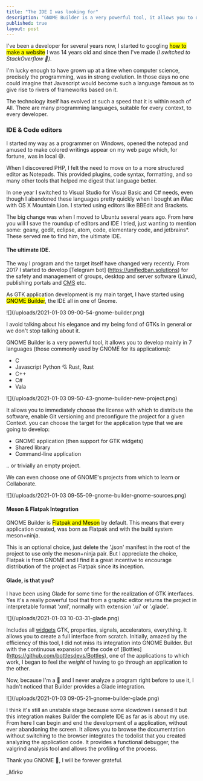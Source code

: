 ```yaml
---
title: "The IDE I was looking for"
description: "GNOME Builder is a very powerful tool, it allows you to develop mainly in 7 languages."
published: true
layout: post
---
```


I've been a developer for several years now, I started to googling <mark>how
to make a website</mark> I was 14 years old and since then I've
made *(I switched to StackOverflow 👅)*.

I'm lucky enough to have grown up at a time when computer science,
precisely the programming, was in strong evolution. In those days no one
could imagine that Javascript would become such a language
famous as to give rise to rivers of frameworks based on it.

The technology itself has evolved at such a speed that it is within reach of
All. There are many programming languages, suitable for every context,
to every developer.

### IDE & Code editors

I started my way as a programmer on Windows, opened the notepad and
amused to make colored writings appear on my web page which, for
fortune, was in local 😅.

When I discovered PHP, I felt the need to move on to a more structured editor
as Notepads. This provided plugins, code syntax, formatting, and
so many other tools that helped me digest that language better.

In one year I switched to Visual Studio for Visual Basic and C# needs, even though
I abandoned these languages pretty quickly when I bought an iMac with
OS X Mountain Lion. I started using editors like BBEdit and Brackets.

The big change was when I moved to Ubuntu several years ago. From here you will
I save the roundup of editors and IDE I tried, just wanting to mention
some: geany, gedit, eclipse, atom, code, elementary code, and jetbrains*. These
served me to find him, the ultimate IDE.

#### The ultimate IDE.

The way I program and the target itself have changed very recently.
From 2017 I started to develop 
[Telegram bot] (https://unifiedban.solutions) for the safety and management of
groups, desktop and server software (Linux), publishing portals and
[CMS](https://github.com/biskuitorg/) etc.

As GTK application development is my main target, I have
started using <mark>GNOME Builder</mark>, the IDE all in one of
Gnome.

![](/uploads/2021-01-03 09-00-54-gnome-builder.png)

I avoid talking about his elegance and my being fond of GTKs in
general or we don't stop talking about it.

GNOME Builder is a very powerful tool, it allows you to develop
mainly in 7 languages (those commonly used by GNOME for
its applications):

- C
- Javascript
Python 💘
Rust, Rust
- C++
- C#
- Vala

![](/uploads/2021-01-03 09-50-43-gnome-builder-new-project.png)

It allows you to immediately choose the license with which to distribute the software,
enable Git versioning and preconfigure the project for a given
Context. you can choose the target for the application type
that we are going to develop:

- GNOME application (then support for GTK widgets)
- Shared library
- Command-line application  

.. or trivially an empty project.

We can even choose one of GNOME's projects from which to learn or
Collaborate.

![](/uploads/2021-01-03 09-55-09-gnome-builder-gnome-sources.png)

#### Meson & Flatpak Integration

GNOME Builder is <mark>Flatpak and Meson</mark> by default. This means that
every application created, was born as Flatpak and with the build system 
meson+ninja.

This is an optional choice, just delete the '.json' manifest in the
root of the project to use only the meson+ninja pair. But I appreciate the
choice, Flatpak is from GNOME and I find it a great incentive to encourage
distribution of the project as Flatpak since its inception.

#### Glade, is that you?

I have been using Glade for some time for the realization of GTK interfaces. Yes
it's a really powerful tool that from a graphic editor returns
the project in interpretable format 'xml', normally with extension '.ui' or
'.glade'.

![](/uploads/2021-01-03 10-03-31-glade.png)

Includes all [widgets](https://developer.gnome.org/gtk3/stable/GtkWidget.html)
GTK, properties, signals, accelerators, everything. It allows you to create a
full interface from scratch. Initially, amazed by the efficiency of this
tool, I did not miss its integration into GNOME Builder.
But with the continuous expansion of the code of
[Bottles] (https://github.com/bottlesdevs/Bottles), one of the applications to which
work, I began to feel *the weight* of having to go through an application
to the other.

Now, because I'm a 🙈 and I never analyze a program right before
to use it, I hadn't noticed that Builder provides a Glade integration.

![](/uploads/2021-01-03 09-05-21-gnome-builder-glade.png)

I think it's still an unstable stage because some slowdown
i sensed it but this integration makes Builder the complete IDE as far as
is about my use. From here I can begin and end the development of a
application, without ever abandoning the screen. It allows you to browse the
documentation without switching to the browser integrates the todolist that you created
analyzing the application code. It provides a functional debugger, the
valgrind analysis tool and allows the profiling of the process.

Thank you GNOME 💖, I will be forever grateful.

__Mirko_
